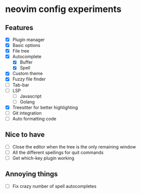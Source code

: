 # neovim config experiments

## Features

- [x] Plugin manager
- [x] Basic options
- [x] File tree
- [x] Autocomplete
    - [x] Buffer
    - [x] Spell
- [x] Custom theme
- [x] Fuzzy file finder
- [ ] Tab-bar
- [ ] LSP
    - [ ] Javascript
    - [ ] Golang
- [x] Treesitter for better highlighting
- [ ] Git integration
- [ ] Auto formatting code

## Nice to have

- [ ] Close the editor when the tree is the only remaining window
- [ ] All the different spellings for quit commands
- [ ] Get which-key plugin working

## Annoying things

- [ ] Fix crazy number of spell autocompletes
